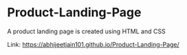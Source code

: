 # Product-Landing-Page
A product landing page is created using HTML and CSS

Link: https://abhijeetjain101.github.io/Product-Landing-Page/